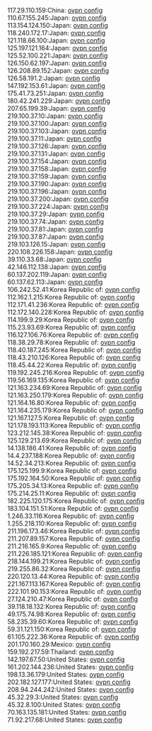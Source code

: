 117.29.110.159:China: [ovpn config](vpn/117_29_110_159.ovpn)  
110.67.155.245:Japan: [ovpn config](vpn/110_67_155_245.ovpn)  
113.154.124.150:Japan: [ovpn config](vpn/113_154_124_150.ovpn)  
118.240.172.17:Japan: [ovpn config](vpn/118_240_172_17.ovpn)  
121.118.66.100:Japan: [ovpn config](vpn/121_118_66_100.ovpn)  
125.197.121.164:Japan: [ovpn config](vpn/125_197_121_164.ovpn)  
125.52.100.221:Japan: [ovpn config](vpn/125_52_100_221.ovpn)  
126.150.62.197:Japan: [ovpn config](vpn/126_150_62_197.ovpn)  
126.208.89.152:Japan: [ovpn config](vpn/126_208_89_152.ovpn)  
126.58.191.2:Japan: [ovpn config](vpn/126_58_191_2.ovpn)  
147.192.153.61:Japan: [ovpn config](vpn/147_192_153_61.ovpn)  
175.41.73.251:Japan: [ovpn config](vpn/175_41_73_251.ovpn)  
180.42.241.229:Japan: [ovpn config](vpn/180_42_241_229.ovpn)  
207.65.199.39:Japan: [ovpn config](vpn/207_65_199_39.ovpn)  
219.100.37.10:Japan: [ovpn config](vpn/219_100_37_10.ovpn)  
219.100.37.100:Japan: [ovpn config](vpn/219_100_37_100.ovpn)  
219.100.37.103:Japan: [ovpn config](vpn/219_100_37_103.ovpn)  
219.100.37.11:Japan: [ovpn config](vpn/219_100_37_11.ovpn)  
219.100.37.126:Japan: [ovpn config](vpn/219_100_37_126.ovpn)  
219.100.37.131:Japan: [ovpn config](vpn/219_100_37_131.ovpn)  
219.100.37.154:Japan: [ovpn config](vpn/219_100_37_154.ovpn)  
219.100.37.158:Japan: [ovpn config](vpn/219_100_37_158.ovpn)  
219.100.37.159:Japan: [ovpn config](vpn/219_100_37_159.ovpn)  
219.100.37.190:Japan: [ovpn config](vpn/219_100_37_190.ovpn)  
219.100.37.196:Japan: [ovpn config](vpn/219_100_37_196.ovpn)  
219.100.37.200:Japan: [ovpn config](vpn/219_100_37_200.ovpn)  
219.100.37.224:Japan: [ovpn config](vpn/219_100_37_224.ovpn)  
219.100.37.29:Japan: [ovpn config](vpn/219_100_37_29.ovpn)  
219.100.37.74:Japan: [ovpn config](vpn/219_100_37_74.ovpn)  
219.100.37.81:Japan: [ovpn config](vpn/219_100_37_81.ovpn)  
219.100.37.87:Japan: [ovpn config](vpn/219_100_37_87.ovpn)  
219.103.126.15:Japan: [ovpn config](vpn/219_103_126_15.ovpn)  
220.108.226.158:Japan: [ovpn config](vpn/220_108_226_158.ovpn)  
39.110.33.68:Japan: [ovpn config](vpn/39_110_33_68.ovpn)  
42.146.112.138:Japan: [ovpn config](vpn/42_146_112_138.ovpn)  
60.137.202.119:Japan: [ovpn config](vpn/60_137_202_119.ovpn)  
60.137.62.113:Japan: [ovpn config](vpn/60_137_62_113.ovpn)  
106.242.52.41:Korea Republic of: [ovpn config](vpn/106_242_52_41.ovpn)  
112.162.1.215:Korea Republic of: [ovpn config](vpn/112_162_1_215.ovpn)  
112.171.41.236:Korea Republic of: [ovpn config](vpn/112_171_41_236.ovpn)  
112.172.140.228:Korea Republic of: [ovpn config](vpn/112_172_140_228.ovpn)  
114.199.9.29:Korea Republic of: [ovpn config](vpn/114_199_9_29.ovpn)  
115.23.93.69:Korea Republic of: [ovpn config](vpn/115_23_93_69.ovpn)  
116.127.106.76:Korea Republic of: [ovpn config](vpn/116_127_106_76.ovpn)  
118.38.29.78:Korea Republic of: [ovpn config](vpn/118_38_29_78.ovpn)  
118.40.187.245:Korea Republic of: [ovpn config](vpn/118_40_187_245.ovpn)  
118.43.210.126:Korea Republic of: [ovpn config](vpn/118_43_210_126.ovpn)  
118.45.44.22:Korea Republic of: [ovpn config](vpn/118_45_44_22.ovpn)  
119.192.245.216:Korea Republic of: [ovpn config](vpn/119_192_245_216.ovpn)  
119.56.169.135:Korea Republic of: [ovpn config](vpn/119_56_169_135.ovpn)  
121.163.234.69:Korea Republic of: [ovpn config](vpn/121_163_234_69.ovpn)  
121.163.250.179:Korea Republic of: [ovpn config](vpn/121_163_250_179.ovpn)  
121.164.16.80:Korea Republic of: [ovpn config](vpn/121_164_16_80.ovpn)  
121.164.235.179:Korea Republic of: [ovpn config](vpn/121_164_235_179.ovpn)  
121.167.127.5:Korea Republic of: [ovpn config](vpn/121_167_127_5.ovpn)  
121.178.193.113:Korea Republic of: [ovpn config](vpn/121_178_193_113.ovpn)  
123.212.145.38:Korea Republic of: [ovpn config](vpn/123_212_145_38.ovpn)  
125.129.213.69:Korea Republic of: [ovpn config](vpn/125_129_213_69.ovpn)  
14.138.186.41:Korea Republic of: [ovpn config](vpn/14_138_186_41.ovpn)  
14.4.237.188:Korea Republic of: [ovpn config](vpn/14_4_237_188.ovpn)  
14.52.34.213:Korea Republic of: [ovpn config](vpn/14_52_34_213.ovpn)  
175.125.199.9:Korea Republic of: [ovpn config](vpn/175_125_199_9.ovpn)  
175.192.164.50:Korea Republic of: [ovpn config](vpn/175_192_164_50.ovpn)  
175.205.34.13:Korea Republic of: [ovpn config](vpn/175_205_34_13.ovpn)  
175.214.25.11:Korea Republic of: [ovpn config](vpn/175_214_25_11.ovpn)  
182.225.120.175:Korea Republic of: [ovpn config](vpn/182_225_120_175.ovpn)  
183.104.151.51:Korea Republic of: [ovpn config](vpn/183_104_151_51.ovpn)  
1.246.33.116:Korea Republic of: [ovpn config](vpn/1_246_33_116.ovpn)  
1.255.218.110:Korea Republic of: [ovpn config](vpn/1_255_218_110.ovpn)  
211.196.173.46:Korea Republic of: [ovpn config](vpn/211_196_173_46.ovpn)  
211.207.89.157:Korea Republic of: [ovpn config](vpn/211_207_89_157.ovpn)  
211.216.165.9:Korea Republic of: [ovpn config](vpn/211_216_165_9.ovpn)  
211.226.185.121:Korea Republic of: [ovpn config](vpn/211_226_185_121.ovpn)  
218.144.199.21:Korea Republic of: [ovpn config](vpn/218_144_199_21.ovpn)  
219.255.86.32:Korea Republic of: [ovpn config](vpn/219_255_86_32.ovpn)  
220.120.13.44:Korea Republic of: [ovpn config](vpn/220_120_13_44.ovpn)  
221.167.113.167:Korea Republic of: [ovpn config](vpn/221_167_113_167.ovpn)  
222.101.90.153:Korea Republic of: [ovpn config](vpn/222_101_90_153.ovpn)  
27.124.210.47:Korea Republic of: [ovpn config](vpn/27_124_210_47.ovpn)  
39.118.18.132:Korea Republic of: [ovpn config](vpn/39_118_18_132.ovpn)  
49.175.74.98:Korea Republic of: [ovpn config](vpn/49_175_74_98.ovpn)  
58.235.39.60:Korea Republic of: [ovpn config](vpn/58_235_39_60.ovpn)  
59.31.121.150:Korea Republic of: [ovpn config](vpn/59_31_121_150.ovpn)  
61.105.222.36:Korea Republic of: [ovpn config](vpn/61_105_222_36.ovpn)  
201.170.160.29:Mexico: [ovpn config](vpn/201_170_160_29.ovpn)  
159.192.217.59:Thailand: [ovpn config](vpn/159_192_217_59.ovpn)  
142.197.67.50:United States: [ovpn config](vpn/142_197_67_50.ovpn)  
161.202.144.236:United States: [ovpn config](vpn/161_202_144_236.ovpn)  
198.13.36.179:United States: [ovpn config](vpn/198_13_36_179.ovpn)  
202.182.127.177:United States: [ovpn config](vpn/202_182_127_177.ovpn)  
208.94.244.242:United States: [ovpn config](vpn/208_94_244_242.ovpn)  
45.32.29.3:United States: [ovpn config](vpn/45_32_29_3.ovpn)  
45.32.8.100:United States: [ovpn config](vpn/45_32_8_100.ovpn)  
70.163.135.181:United States: [ovpn config](vpn/70_163_135_181.ovpn)  
71.92.217.68:United States: [ovpn config](vpn/71_92_217_68.ovpn)  

